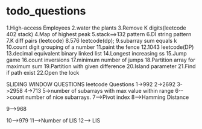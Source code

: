 # todo_questions
1.High-access Employees
2.water the plants
3.Remove K digits(leetcode 402 stack) 
4.Map of highest peak
5.stack==>132 pattern
6.DI string pattern
7.K diff pairs (leetcode)
8.576 leetcode(dp);
9.subarray sum equals k 
10.count digit grouping of a number
11.paint the fence
12.1043 leetcode(DP)
13.decimal equivalent binary linked list
14.Longest increasing ss
15.Jump game
16.count inversions
17.minimum number of jumps
18.Partition array for maximum sum
19.Partition with given difference
20.Island parameter
21.Find if path exist
22.Open the lock


SLIDING WINDOW QUESTIONS
leetcode Questions
1->992
2->2692
3->2958
4->713
5->number of subarrays with max value within range
6-->count number of nice subarrays.
7-->Pivot index
8-->Hamming Distance

9-->968

10-->979
11-->Number of LIS
12--> LIS
